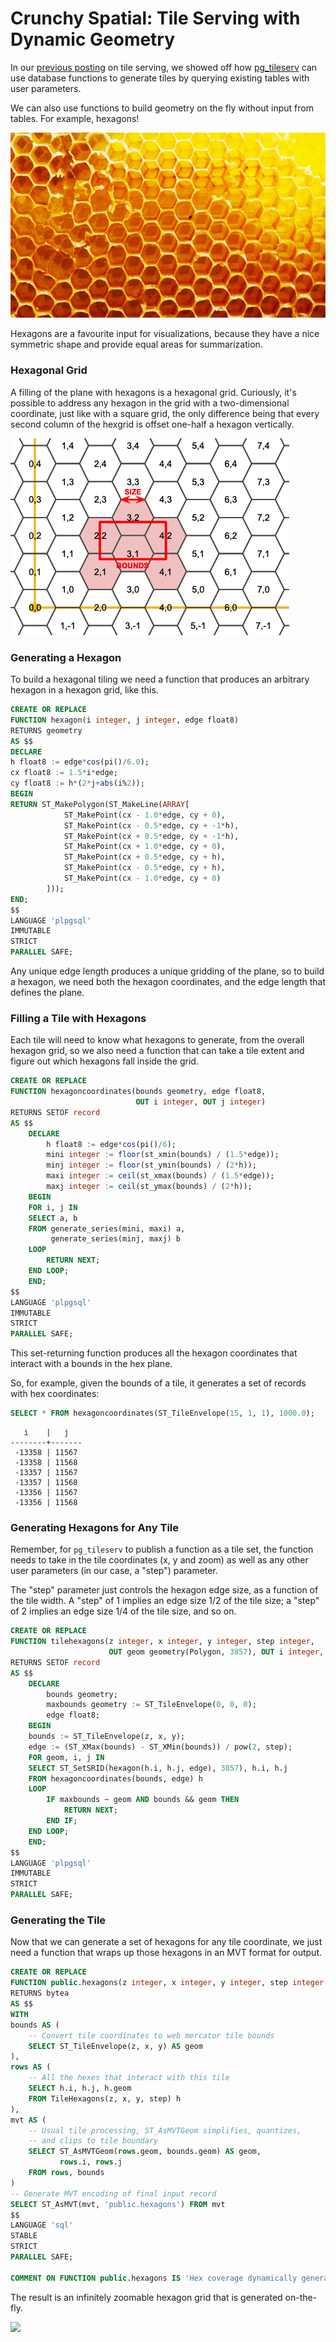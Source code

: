 # Crunchy Spatial: Tile Serving with Dynamic Geometry

In our [previous posting]() on tile serving, we showed off how [pg_tileserv](https://access.crunchydata.com/documentation/pg_tileserv/) can use database functions to generate tiles by querying existing tables with user parameters.

We can also use functions to build geometry on the fly without input from tables. For example, hexagons!

<img src='img/honey.jpg' />

Hexagons are a favourite input for visualizations, because they have a nice symmetric shape and provide equal areas for summarization. 

### Hexagonal Grid

A filling of the plane with hexagons is a hexagonal grid. Curiously, it's possible to address any hexagon in the grid with a two-dimensional coordinate, just like with a square grid, the only difference being that every second column of the hexgrid is offset one-half a hexagon vertically.

<img src='img/hexgrid.png' />

### Generating a Hexagon

To build a hexagonal tiling we need a function that produces an arbitrary hexagon in a hexagon grid, like this.

```sql
CREATE OR REPLACE
FUNCTION hexagon(i integer, j integer, edge float8)
RETURNS geometry
AS $$
DECLARE
h float8 := edge*cos(pi()/6.0);
cx float8 := 1.5*i*edge;
cy float8 := h*(2*j+abs(i%2));
BEGIN
RETURN ST_MakePolygon(ST_MakeLine(ARRAY[
            ST_MakePoint(cx - 1.0*edge, cy + 0),
            ST_MakePoint(cx - 0.5*edge, cy + -1*h),
            ST_MakePoint(cx + 0.5*edge, cy + -1*h),
            ST_MakePoint(cx + 1.0*edge, cy + 0),
            ST_MakePoint(cx + 0.5*edge, cy + h),
            ST_MakePoint(cx - 0.5*edge, cy + h),
            ST_MakePoint(cx - 1.0*edge, cy + 0)
        ]));
END;
$$
LANGUAGE 'plpgsql'
IMMUTABLE
STRICT
PARALLEL SAFE;
```

Any unique edge length produces a unique gridding of the plane, so to build a hexagon, we need both the hexagon coordinates, and the edge length that defines the plane.

### Filling a Tile with Hexagons

Each tile will need to know what hexagons to generate, from the overall hexagon grid, so we also need a function that can take a tile extent and figure out which hexagons fall inside the grid.

```sql
CREATE OR REPLACE
FUNCTION hexagoncoordinates(bounds geometry, edge float8,
                            OUT i integer, OUT j integer)
RETURNS SETOF record
AS $$
    DECLARE
        h float8 := edge*cos(pi()/6);
        mini integer := floor(st_xmin(bounds) / (1.5*edge));
        minj integer := floor(st_ymin(bounds) / (2*h));
        maxi integer := ceil(st_xmax(bounds) / (1.5*edge));
        maxj integer := ceil(st_ymax(bounds) / (2*h));
    BEGIN
    FOR i, j IN
    SELECT a, b
    FROM generate_series(mini, maxi) a,
         generate_series(minj, maxj) b
    LOOP
        RETURN NEXT;
    END LOOP;
    END;
$$
LANGUAGE 'plpgsql'
IMMUTABLE
STRICT
PARALLEL SAFE;
```

This set-returning function produces all the hexagon coordinates that interact with a bounds in the hex plane.

So, for example, given the bounds of a tile, it generates a set of records with hex coordinates:

```sql
SELECT * FROM hexagoncoordinates(ST_TileEnvelope(15, 1, 1), 1000.0);
```
```
   i    |   j
--------+-------
 -13358 | 11567
 -13358 | 11568
 -13357 | 11567
 -13357 | 11568
 -13356 | 11567
 -13356 | 11568
```

### Generating Hexagons for Any Tile

Remember, for `pg_tileserv` to publish a function as a tile set, the function needs to take in the tile coordinates (x, y and zoom) as well as any other user parameters (in our case, a "step") parameter. 

The "step" parameter just controls the hexagon edge size, as a function of the tile width. A "step" of 1 implies an edge size 1/2 of the tile size; a "step" of 2 implies an edge size 1/4 of the tile size, and so on.

```sql
CREATE OR REPLACE
FUNCTION tilehexagons(z integer, x integer, y integer, step integer,
                      OUT geom geometry(Polygon, 3857), OUT i integer, OUT j integer)
RETURNS SETOF record
AS $$
    DECLARE
        bounds geometry;
        maxbounds geometry := ST_TileEnvelope(0, 0, 0);
        edge float8;
    BEGIN
    bounds := ST_TileEnvelope(z, x, y);
    edge := (ST_XMax(bounds) - ST_XMin(bounds)) / pow(2, step);
    FOR geom, i, j IN
    SELECT ST_SetSRID(hexagon(h.i, h.j, edge), 3857), h.i, h.j
    FROM hexagoncoordinates(bounds, edge) h
    LOOP
        IF maxbounds ~ geom AND bounds && geom THEN
            RETURN NEXT;
        END IF;
    END LOOP;
    END;
$$
LANGUAGE 'plpgsql'
IMMUTABLE
STRICT
PARALLEL SAFE;
```

### Generating the Tile

Now that we can generate a set of hexagons for any tile coordinate, we just need a function that wraps up those hexagons in an MVT format for output.

```sql
CREATE OR REPLACE
FUNCTION public.hexagons(z integer, x integer, y integer, step integer default 4)
RETURNS bytea
AS $$
WITH
bounds AS (
    -- Convert tile coordinates to web mercator tile bounds
    SELECT ST_TileEnvelope(z, x, y) AS geom
),
rows AS (
    -- All the hexes that interact with this tile
    SELECT h.i, h.j, h.geom
    FROM TileHexagons(z, x, y, step) h
),
mvt AS (
    -- Usual tile processing, ST_AsMVTGeom simplifies, quantizes,
    -- and clips to tile boundary
    SELECT ST_AsMVTGeom(rows.geom, bounds.geom) AS geom,
           rows.i, rows.j
    FROM rows, bounds
)
-- Generate MVT encoding of final input record
SELECT ST_AsMVT(mvt, 'public.hexagons') FROM mvt
$$
LANGUAGE 'sql'
STABLE
STRICT
PARALLEL SAFE;

COMMENT ON FUNCTION public.hexagons IS 'Hex coverage dynamically generated. Step parameter determines how approximately many hexes (2^step) to generate per tile.';
```

The result is an infinitely zoomable hexagon grid that is generated on-the-fly. 

<img src='img/hexagon_zoom.gif' />
